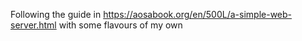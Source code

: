 Following the guide in https://aosabook.org/en/500L/a-simple-web-server.html with some flavours of my own
